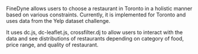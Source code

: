 FineDyne allows users to choose a restaurant in Toronto in a holistic manner based on various constraints. Currently, it is implemented for Toronto and uses data from the Yelp dataset challenge.

It uses dc.js, dc-leaflet.js, crossfilter.dj to allow users to interact with the data and see distributions of restaurants depending on category of food, price range, and quality of restaurant.
